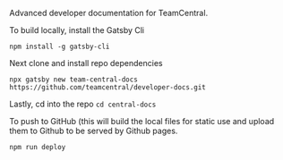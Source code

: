 Advanced developer documentation for TeamCentral.

To build locally, install the Gatsby Cli 
```
npm install -g gatsby-cli
```

Next clone and install repo dependencies
```
npx gatsby new team-central-docs https://github.com/teamcentral/developer-docs.git
```

Lastly, cd into the repo ```cd central-docs```

To push to GitHub (this will build the local files for static use and upload them to Github to be served by Github pages.
```
npm run deploy
```

